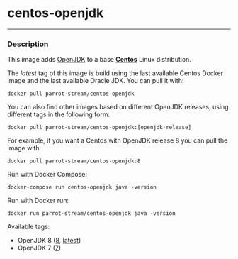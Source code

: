 # **centos-openjdk**
___

### Description

This image adds [OpenJDK](http://openjdk.java.net/) to a base [**Centos**](https://hub.docker.com/r/centos/centos/) Linux distribution.

The *latest* tag of this image is build using the last available Centos Docker image and the last available Oracle JDK.
You can pull it with:

    docker pull parrot-stream/centos-openjdk


You can also find other images based on different OpenJDK releases, using different tags in the following form:

    docker pull parrot-stream/centos-openjdk:[openjdk-release]


For example, if you want a Centos with OpenJDK release 8 you can pull the image with:

    docker pull parrot-stream/centos-openjdk:8


Run with Docker Compose:

    docker-compose run centos-openjdk java -version


Run with Docker run:

    docker run parrot-stream/centos-openjdk java -version


Available tags:

- OpenJDK 8 ([8](https://github.com/parrot-stream/docker-centos-openjdk/blob/8/Dockerfile), [latest](https://github.com/parrot-stream/docker-centos-openjdk/blob/latest/Dockerfile))
- OpenJDK 7 ([7](https://github.com/parrot-stream/docker-centos-openjdk/blob/7/Dockerfile))
